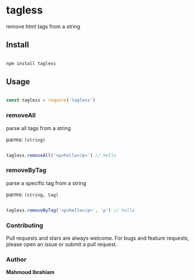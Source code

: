# tagless

remove html tags from a string

## Install

```bash

npm install tagless

```

## Usage

```js

const tagless = require('tagless')

```

### removeAll

parse all tags from a string

parms: `(string)`

```js

tagless.removeAll('<p>hello</p>') // hello

```

### removeByTag 

parse a specific tag from a string

parms: `(string, tag)`

```js

tagless.removeByTag('<p>hello</p>', 'p') // hello

```

### Contributing

Pull requests and stars are always welcome. For bugs and feature requests, please open an issue or submit a pull request.

### Author

**Mahmoud Ibrahiam**



